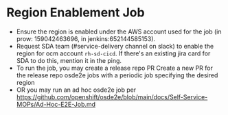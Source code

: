 # Region Enablement Job

- Ensure the region is enabled under the AWS account used for the job (in prow: 159042463696, in jenkins:652144585153).
- Request SDA team (#service-delivery channel on slack) to enable the region for ocm account `rh-sd-cicd`. If there's an existing jira card for SDA to do this, mention it in the ping. 
- To run the job, you may create a release repo PR Create a new PR for the release repo osde2e jobs with a periodic job specifying the desired region
- OR you may run an ad hoc osde2e job per https://github.com/openshift/osde2e/blob/main/docs/Self-Service-MOPs/Ad-Hoc-E2E-Job.md